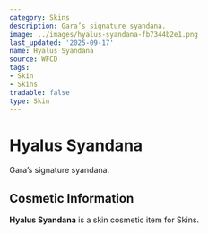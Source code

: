 ```yaml
---
category: Skins
description: Gara’s signature syandana.
image: ../images/hyalus-syandana-fb7344b2e1.png
last_updated: '2025-09-17'
name: Hyalus Syandana
source: WFCD
tags:
- Skin
- Skins
tradable: false
type: Skin
---
```


# Hyalus Syandana

Gara’s signature syandana.

## Cosmetic Information

**Hyalus Syandana** is a skin cosmetic item for Skins.

